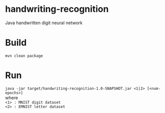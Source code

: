 # handwriting-recognition
Java handwritten digit neural network

# Build
`mvn clean package`

# Run
`java -jar target/handwriting-recognition-1.0-SNAPSHOT.jar <1|2> [<num-epochs>]`  
 where  
 `<1> : MNIST digit dataset`  
 `<2> : EMNIST letter dataset`